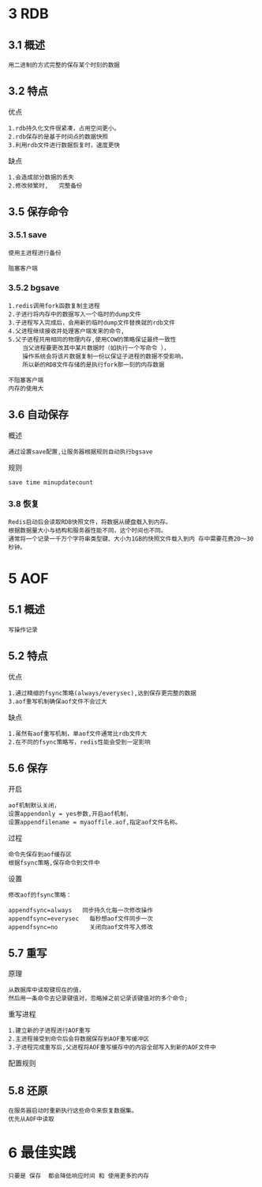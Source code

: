 
# 3 RDB

## 3.1 概述

    用二进制的方式完整的保存某个时刻的数据
    
## 3.2 特点

优点

    1.rdb持久化文件很紧凑，占用空间更小。 
    2.rdb保存的是基于时间点的数据快照
    3.利用rdb文件进行数据恢复时，速度更快

缺点

    1.会造成部分数据的丢失 
    2.修改频繁时,   完整备份

## 3.5 保存命令

### 3.5.1 save

    使用主进程进行备份
    
    阻塞客户端
    
### 3.5.2 bgsave

    1.redis调用fork函数复制主进程
    2.子进行将内存中的数据写入一个临时的dump文件
    3.子进程写入完成后，会用新的临时dump文件替换就的rdb文件
    4.父进程继续接收并处理客户端发来的命令,
    5.父子进程共用相同的物理内存,使用COW的策略保证最终一致性
        当父进程要更改其中某片数据时（如执行一个写命令 ），
        操作系统会将该片数据复制一份以保证子进程的数据不受影响，
        所以新的RDB文件存储的是执行fork那一刻的内存数据
    
    不阻塞客户端
    内存的使用大

## 3.6 自动保存

概述

    通过设置save配置,让服务器根据规则自动执行bgsave

规则

    save time minupdatecount    
   

### 3.8 恢复


    Redis启动后会读取RDB快照文件，将数据从硬盘载入到内存。
    根据数据量大小与结构和服务器性能不同，这个时间也不同。
    通常将一个记录一千万个字符串类型键、大小为1GB的快照文件载入到内 存中需要花费20～30秒钟。 
       


# 5 AOF

## 5.1 概述

    写操作记录

## 5.2 特点

优点

    1.通过精细的fsync策略(always/everysec),达到保存更完整的数据
    3.aof重写机制确保aof文件不会过大 

缺点

    1.虽然有aof重写机制，单aof文件通常比rdb文件大 
    2.在不同的fsync策略写，redis性能会受到一定影响

    

## 5.6 保存    

开启

    aof机制默认关闭，
    设置appendonly = yes参数,开启aof机制，
    设置appendfilename = myaoffile.aof,指定aof文件名称。

过程

    命令先保存到aof缓存区
    根据fsync策略,保存命令到文件中
    
设置

    修改aof的fsync策略：

    appendfsync=always   同步持久化每一次修改操作
    appendfsync=everysec   每秒想aof文件同步一次
    appendfsync=no         关闭向aof文件写入修改

  
    
## 5.7 重写

原理
    
    从数据库中读取键现在的值，
    然后用一条命令去记录键值对，忽略掉之前记录该键值对的多个命令;

重写进程

    1.建立新的子进程进行AOF重写
    2.主进程接受到命令后会将数据保存到AOF重写缓冲区
    3.子进程完成重写后,父进程将AOF重写缓存中的内容全部写入到新的AOF文件中

配置规则

    
## 5.8 还原

    在服务器启动时重新执行这些命令来恢复数据集。
    优先从AOF中读取
    
# 6 最佳实践 


    只要是 保存  都会降低响应时间 和 使用更多的内存
    




        